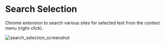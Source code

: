 # Search Selection

Chrome extension to search various sites for selected text from the context menu (right-click).

![search_selection_screenshot](https://cloud.githubusercontent.com/assets/5932099/6470106/fbc4c7a6-c1a6-11e4-9ff5-664c57adedbf.png)

